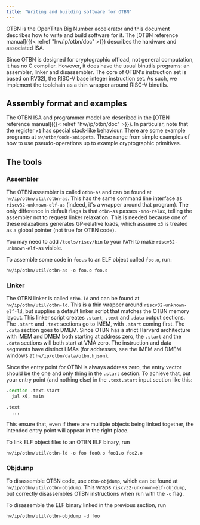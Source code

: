 ```yaml
---
title: "Writing and building software for OTBN"
---
```


OTBN is the OpenTitan Big Number accelerator and this document describes how to write and build software for it.
The [OTBN reference manual]({{< relref "hw/ip/otbn/doc" >}}) describes the hardware and associated ISA.

Since OTBN is designed for cryptographic offload, not general computation, it has no C compiler.
However, it does have the usual binutils programs: an assembler, linker and disassembler.
The core of OTBN's instruction set is based on RV32I, the RISC-V base integer instruction set.
As such, we implement the toolchain as a thin wrapper around RISC-V binutils.

## Assembly format and examples

The OTBN ISA and programmer model are described in the [OTBN reference manual]({{< relref "hw/ip/otbn/doc" >}}).
In particular, note that the register `x1` has special stack-like behaviour.
There are some example programs at `sw/otbn/code-snippets`.
These range from simple examples of how to use pseudo-operations up to example cryptographic primitives.

## The tools

### Assembler

The OTBN assembler is called `otbn-as` and can be found at `hw/ip/otbn/util/otbn-as`.
This has the same command line interface as `riscv32-unknown-elf-as` (indeed, it's a wrapper around that program).
The only difference in default flags is that `otbn-as` passes `-mno-relax`, telling the assembler not to request linker relaxation.
This is needed because one of these relaxations generates GP-relative loads, which assume `x3` is treated as a global pointer (not true for OTBN code).

You may need to add `/tools/riscv/bin` to your `PATH` to make `riscv32-unknown-elf-as` visible.

To assemble some code in `foo.s` to an ELF object called `foo.o`, run:
```shell
hw/ip/otbn/util/otbn-as -o foo.o foo.s
```

### Linker

The OTBN linker is called `otbn-ld` and can be found at `hw/ip/otbn/util/otbn-ld`.
This is a thin wrapper around `riscv32-unknown-elf-ld`, but supplies a default linker script that matches the OTBN memory layout.
This linker script creates `.start`, `.text` and `.data` output sections.
The `.start` and `.text` sections go to IMEM, with `.start` coming first.
The `.data` section goes to DMEM.
Since OTBN has a strict Harvard architecture with IMEM and DMEM both starting at address zero, the `.start` and the `.data` sections will both start at VMA zero.
The instruction and data segments have distinct LMAs (for addresses, see the IMEM and DMEM windows at `hw/ip/otbn/data/otbn.hjson`).

Since the entry point for OTBN is always address zero, the entry vector should be the one and only thing in the `.start` section.
To achieve that, put your entry point (and nothing else) in the `.text.start` input section like this:
```asm
.section .text.start
  jal x0, main

.text
  ...
```
This ensure that, even if there are multiple objects being linked together, the intended entry point will appear in the right place.

To link ELF object files to an OTBN ELF binary, run
```shell
hw/ip/otbn/util/otbn-ld -o foo foo0.o foo1.o foo2.o
```

### Objdump

To disassemble OTBN code, use `otbn-objdump`, which can be found at `hw/ip/otbn/util/otbn-objdump`.
This wraps `riscv32-unknown-elf-objdump`, but correctly disassembles OTBN instructions when run with the `-d` flag.

To disassemble the ELF binary linked in the previous section, run
```shell
hw/ip/otbn/util/otbn-objdump -d foo
```
